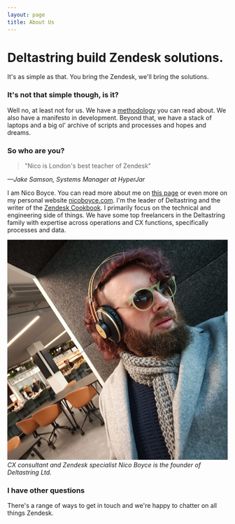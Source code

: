 ```yaml
---
layout: page
title: About Us
---
```


# Deltastring build Zendesk solutions.

It's as simple as that. You bring the Zendesk, we'll bring the solutions.

### It's not that simple though, is it?

Well no, at least not for us. We have a [methodology](https://deltastring.com/2024/05/22/unlock-zendesk-with-deltastring/) you can read about. We also have a manifesto in development. Beyond that, we have a stack of laptops and a big ol' archive of scripts and processes and hopes and dreams.

### So who are you?

>"Nico is London's best teacher of Zendesk" 

*—Jake Samson, Systems Manager at HyperJar*

I am Nico Boyce. You can read more about me on [this page](https://deltastring.com/nico/) or even more on my personal website [nicoboyce.com](https://nicoboyce.com). I'm the leader of Deltastring and the writer of the [Zendesk Cookbook](https://deltastring.com/2024/07/29/well-read/). I primarily focus on the technical and engineering side of things. We have some top freelancers in the Deltastring family with expertise across operations and CX functions, specifically processes and data.

![Nico Boyce, founder of Deltastring Ltd.](/public/img/nico-office.jpeg)
*CX consultant and Zendesk specialist Nico Boyce is the founder of Deltastring Ltd.*

### I have other questions

There's a range of ways to get in touch and we're happy to chatter on all things Zendesk.